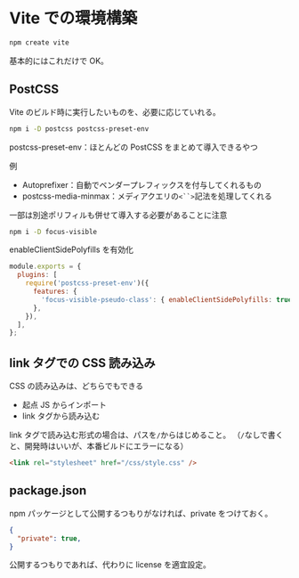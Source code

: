 # Vite での環境構築

```bash
npm create vite
```

基本的にはこれだけで OK。

## PostCSS
Vite のビルド時に実行したいものを、必要に応じていれる。
```bash
npm i -D postcss postcss-preset-env
```

postcss-preset-env：ほとんどの PostCSS をまとめて導入できるやつ

例
- Autoprefixer：自動でベンダープレフィックスを付与してくれるもの
- postcss-media-minmax：メディアクエリの`<``>`記法を処理してくれる

一部は別途ポリフィルも併せて導入する必要があることに注意
```bash
npm i -D focus-visible
```
enableClientSidePolyfills を有効化
```js
module.exports = {
  plugins: [
    require('postcss-preset-env')({
      features: {
        'focus-visible-pseudo-class': { enableClientSidePolyfills: true },
      },
    }),
  ],
};
````

## link タグでの CSS 読み込み
CSS の読み込みは、どちらでもできる
- 起点 JS からインポート
- link タグから読み込む

link タグで読み込む形式の場合は、パスを`/`からはじめること。
（`/`なしで書くと、開発時はいいが、本番ビルドにエラーになる）
```html
<link rel="stylesheet" href="/css/style.css" />
```

## package.json
npm パッケージとして公開するつもりがなければ、private をつけておく。
```json
{
  "private": true,
}
```

公開するつもりであれば、代わりに license を適宜設定。
